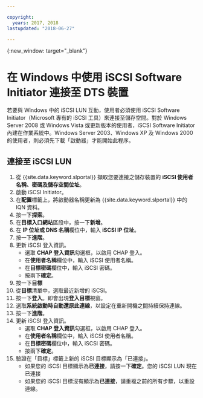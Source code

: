 ```yaml
---

copyright:
  years: 2017, 2018
lastupdated: "2018-06-27"

---
```

{:new_window: target="_blank"}

# 在 Windows 中使用 iSCSI Software Initiator 連接至 DTS 裝置

若要與 Windows 中的 iSCSI LUN 互動，使用者必須使用 iSCSI Software Initiator（Microsoft 專有的 iSCSI 工具）來連接至儲存空間。對於 Windows Server 2008 或 Windows Vista 或更新版本的使用者，iSCSI Software Initiator 內建在作業系統中。Windows Server 2003、Windows XP 及 Windows 2000 的使用者，則必須先下載「啟動器」才能開始此程序。

## 連接至 iSCSI LUN

1. 從 {{site.data.keyword.slportal}} 擷取您要連接之儲存裝置的 **iSCSI 使用者名稱、密碼及儲存空間位址**。
2. 啟動 iSCSI Initiator。
3. 在**配置**標籤上，將啟動器名稱更新為 {{site.data.keyword.slportal}} 中的 IQN 資料。
4. 按一下**探索**。
5. 在**目標入口網站**區段中，按一下**新增**。
6. 在 **IP 位址或 DNS 名稱**欄位中，輸入 **iSCSI IP 位址**。
7. 按一下**進階**。
8. 更新 iSCSI 登入資訊。
   - 選取 **CHAP 登入資訊**勾選框，以啟用 CHAP 登入。
   - 在**使用者名稱**欄位中，輸入 iSCSI 使用者名稱。
   - 在**目標密碼**欄位中，輸入 iSCSI 密碼。
   - 按兩下**確定**。
9. 按一下**目標**
10. 從**目標**清單中，選取最近新增的 iSCSI。
11. 按一下**登入**。即會出現**登入目標**視窗。
12. 選取**系統啟動時自動還原此連線**，以設定在重新開機之間持續保持連線。
13. 按一下**進階**。
14. 更新 iSCSI 登入資訊。
    - 選取 **CHAP 登入資訊**勾選框，以啟用 CHAP 登入。
    - 在**使用者名稱**欄位中，輸入 iSCSI 使用者名稱。
    - 在**目標密碼**欄位中，輸入 iSCSI 密碼。
    - 按兩下**確定**。
15. 驗證在「目標」標籤上新的 iSCSI 目標顯示為「已連接」。
    - 如果您的 iSCSI 目標顯示為**已連接**，請按一下**確定**。您的 iSCSI LUN 現在已連接
    - 如果您的 iSCSI 目標沒有顯示為**已連接**，請重複之前的所有步驟，以重設連線。
